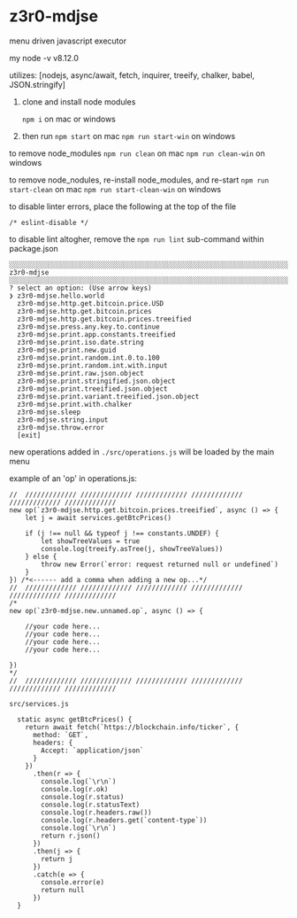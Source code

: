 # z3r0-mdjse

menu driven javascript executor

my node -v
v8.12.0

utilizes: [nodejs, async/await, fetch, inquirer, treeify, chalker, babel, JSON.stringify]

1. clone and install node modules

    `npm i` on mac or windows

1. then run
    `npm start` on mac
    `npm run start-win` on windows



to remove node_modules
`npm run clean` on mac
`npm run clean-win` on windows

to remove node_nodules, re-install node_modules, and re-start
`npm run start-clean` on mac
`npm run start-clean-win` on windows

to disable linter errors, place the following at the top of the file
```
/* eslint-disable */
```
to disable lint altogher, remove the `npm run lint` sub-command within package.json



```
░░░░░░░░░░░░░░░░░░░░░░░░░░░░░░░░░░░░░░░░░░░░░░░░░░░░░░░░░░░░░░░░░░░░░░░░░░
z3r0-mdjse
░░░░░░░░░░░░░░░░░░░░░░░░░░░░░░░░░░░░░░░░░░░░░░░░░░░░░░░░░░░░░░░░░░░░░░░░░░
? select an option: (Use arrow keys)
❯ z3r0-mdjse.hello.world
  z3r0-mdjse.http.get.bitcoin.price.USD
  z3r0-mdjse.http.get.bitcoin.prices
  z3r0-mdjse.http.get.bitcoin.prices.treeified
  z3r0-mdjse.press.any.key.to.continue
  z3r0-mdjse.print.app.constants.treeified
  z3r0-mdjse.print.iso.date.string
  z3r0-mdjse.print.new.guid
  z3r0-mdjse.print.random.int.0.to.100
  z3r0-mdjse.print.random.int.with.input
  z3r0-mdjse.print.raw.json.object
  z3r0-mdjse.print.stringified.json.object
  z3r0-mdjse.print.treeified.json.object
  z3r0-mdjse.print.variant.treeified.json.object
  z3r0-mdjse.print.with.chalker
  z3r0-mdjse.sleep
  z3r0-mdjse.string.input
  z3r0-mdjse.throw.error
  [exit]
```


new operations added in `./src/operations.js` will be loaded by the main menu

example of an 'op' in operations.js:
```
//  ///////////// ///////////// ///////////// ///////////// ///////////// /////////////
new op(`z3r0-mdjse.http.get.bitcoin.prices.treeified`, async () => {
    let j = await services.getBtcPrices()

    if (j !== null && typeof j !== constants.UNDEF) {
        let showTreeValues = true
        console.log(treeify.asTree(j, showTreeValues))
    } else {
        throw new Error(`error: request returned null or undefined`)
    }
}) /*<------ add a comma when adding a new op...*/
//  ///////////// ///////////// ///////////// ///////////// ///////////// /////////////
/*
new op(`z3r0-mdjse.new.unnamed.op`, async () => {

    //your code here...
    //your code here...
    //your code here...
    //your code here...

})
*/
//  ///////////// ///////////// ///////////// ///////////// ///////////// /////////////
```

`src/services.js`
```
  static async getBtcPrices() {
    return await fetch(`https://blockchain.info/ticker`, {
      method: `GET`,
      headers: {
        Accept: `application/json`
      }
    })
      .then(r => {
        console.log(`\r\n`)
        console.log(r.ok)
        console.log(r.status)
        console.log(r.statusText)
        console.log(r.headers.raw())
        console.log(r.headers.get(`content-type`))
        console.log(`\r\n`)
        return r.json()
      })
      .then(j => {
        return j
      })
      .catch(e => {
        console.error(e)
        return null
      })
  }
  ```